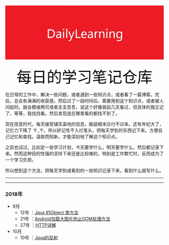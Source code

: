 ![Logo](img/header.jpg)
		

<p align="center">
	<font size="20" color="black">每日的学习笔记仓库</font>
</p>



在日常的工作中，解决一些问题，或者遇到一些知识点，或者看了一篇博客。完后，总会有满满的收获感。然后过了一段时间后，需要用到这个知识点，或者被人问起时。就会模棱两可或者支支吾吾，说这个好像我前几天看过，但具体的我忘记了，等等，我找找看。然后发现连在哪里看的都找不到了。  

现在信息时代，每天接受铺天盖地的信息，脑袋根本应付不过来。还有年纪大了，记忆力下降了 〒_〒。所以好记性不入烂笔头，把每天学到的东西记下来。方便自己记忆和查找。温故而知新，才能深刻地了解这个知识点。

之前也试过，比如定一些学习计划，今天要学什么，明天要学什么，然后都记录下来。然而这种目的性强的坚持下来还是比较难的，特别是工作繁忙时，反而成为了一个学习负担。

所以想到这个方法，把每天学到或看到的一些知识记录下来，看到什么就写什么。

  

---

---

###  2018年

+ 9月  
	+ 12号 ：[Java 的Object 类方法](https://github.com/Zeng-Ke/DailyLearning/blob/master/2018/9/12_Java%20%E7%9A%84Object%20%E7%B1%BB%E6%96%B9%E6%B3%95.md)    
	+ 21号 ：[Android加载大图片防止OOM处理方法](https://github.com/Zeng-Ke/DailyLearning/blob/master/2018/9/21_Android%E5%8A%A0%E8%BD%BD%E5%A4%A7%E5%9B%BE%E7%89%87%E9%98%B2%E6%AD%A2OOM%E5%A4%84%E7%90%86%E6%96%B9%E6%B3%95.md)
	+ 27号 ：[HTTP详解](https://github.com/Zeng-Ke/DailyLearning/blob/master/2018/9/27_HTTP%E8%AF%A6%E8%A7%A3.md)    
+ 10月  
	+ 10号 ：[Java的反射](https://github.com/Zeng-Ke/DailyLearning/blob/master/2018/10/10_Java%E5%8F%8D%E5%B0%84%E5%9F%BA%E6%9C%AC%E4%BD%BF%E7%94%A8.md)   
  
 
 





















